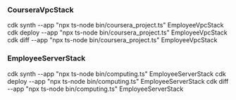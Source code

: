 ### CourseraVpcStack
cdk synth --app "npx ts-node bin/coursera_project.ts" EmployeeVpcStack
cdk deploy --app "npx ts-node bin/coursera_project.ts" EmployeeVpcStack
cdk diff --app "npx ts-node bin/coursera_project.ts" EmployeeVpcStack


### EmployeeServerStack
cdk synth --app "npx ts-node bin/computing.ts" EmployeeServerStack
cdk deploy --app "npx ts-node bin/computing.ts" EmployeeServerStack
cdk diff --app "npx ts-node bin/computing.ts" EmployeeServerStack
